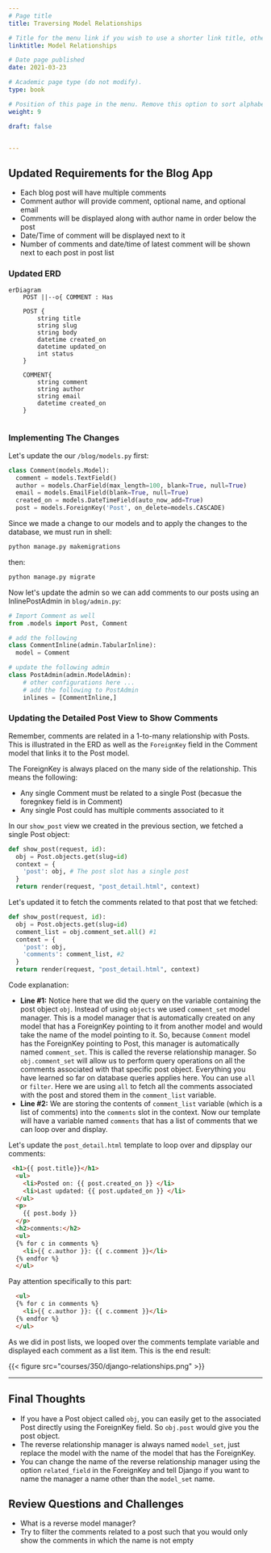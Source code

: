 ```yaml
---
# Page title
title: Traversing Model Relationships

# Title for the menu link if you wish to use a shorter link title, otherwise remove this option.
linktitle: Model Relationships

# Date page published
date: 2021-03-23

# Academic page type (do not modify).
type: book

# Position of this page in the menu. Remove this option to sort alphabetically.
weight: 9

draft: false


---
```



## Updated Requirements for the Blog App

- Each blog post will have multiple comments
- Comment author will provide comment, optional name, and optional email
- Comments will be displayed along with author name in order below the post
- Date/Time of comment will be displayed next to it
- Number of comments and date/time of latest comment will be shown next to each post in post list

### Updated ERD

```mermaid
erDiagram
    POST ||--o{ COMMENT : Has

    POST {
        string title
        string slug
        string body
        datetime created_on
        datetime updated_on
        int status 
    }

    COMMENT{
        string comment
        string author
        string email
        datetime created_on
    }
    
```

### Implementing The Changes

Let's update the our `/blog/models.py` first:

```python
class Comment(models.Model):
  comment = models.TextField()
  author = models.CharField(max_length=100, blank=True, null=True)
  email = models.EmailField(blank=True, null=True)
  created_on = models.DateTimeField(auto_now_add=True)
  post = models.ForeignKey('Post', on_delete=models.CASCADE) 
```

Since we made a change to our models and to apply the changes to the database, we must run in shell:

```bash
python manage.py makemigrations
```

then:
```bash
python manage.py migrate
```

Now let's update the admin so we can add comments to our posts using an InlinePostAdmin in `blog/admin.py`:

```python
# Import Comment as well
from .models import Post, Comment

# add the following
class CommentInline(admin.TabularInline):
  model = Comment

# update the following admin
class PostAdmin(admin.ModelAdmin):
    # other configurations here ...
    # add the following to PostAdmin
    inlines = [CommentInline,]
```

### Updating the Detailed Post View to Show Comments

Remember, comments are related in a 1-to-many relationship with Posts. This is illustrated in the ERD as well as the `ForeignKey` field in the Comment model that links it to the Post model.

The ForeignKey is always placed on the many side of the relationship. This means the following:
- Any single Comment must be related to a single Post (becasue the foregnkey field is in Comment)
- Any single Post could has multiple comments associated to it

In our `show_post` view we created in the previous section, we fetched a single Post object:

```python
def show_post(request, id):
  obj = Post.objects.get(slug=id)
  context = {
    'post': obj, # The post slot has a single post
  }
  return render(request, "post_detail.html", context)
```

Let's updated it to fetch the comments related to that post that we fetched:

```python
def show_post(request, id):
  obj = Post.objects.get(slug=id)
  comment_list = obj.comment_set.all() #1
  context = {
    'post': obj, 
    'comments': comment_list, #2
  }
  return render(request, "post_detail.html", context)
```
Code explanation:

- **Line #1:** Notice here that we did the query on the variable containing the post object `obj`. Instead of using `objects` we used `comment_set` model manager. This is a model manager that is automatically created on any model that has a ForeignKey pointing to it from another model and would take the name of the model pointing to it. So, because `Comment` model has the ForeignKey pointing to Post, this manager is automatically named `comment_set`. This is called the reverse relationship manager. So `obj.comment_set` will allow us to perform query operations on all the comments associated with that specific post object. Everything you have learned so far on database queries applies here. You can use `all` or `filter`. Here we are using `all` to fetch all the comments associated with the post and stored them in the `comment_list` variable.
- **Line #2:** We are storing the contents of `comment_list` variable (which is a list of comments) into the `comments` slot in the context. Now our template will have a variable named `comments` that has a list of comments that we can loop over and display.

Let's update the `post_detail.html` template to loop over and dipsplay our comments:

```html
 <h1>{{ post.title}}</h1>
  <ul>
    <li>Posted on: {{ post.created_on }} </li>
    <li>Last updated: {{ post.updated_on }} </li>
  </ul>
  <p>
    {{ post.body }}
  </p>
  <h2>comments:</h2>
  <ul>
  {% for c in comments %}
    <li>{{ c.author }}: {{ c.comment }}</li>
  {% endfor %}
  </ul>
```

Pay attention specifically to this part:

```html
  <ul>
  {% for c in comments %}
    <li>{{ c.author }}: {{ c.comment }}</li>
  {% endfor %}
  </ul>
```

As we did in post lists, we looped over the comments template variable and displayed each comment as a list item. This is the end result:

{{< figure src="courses/350/django-relationships.png" >}}

---

## Final Thoughts

- If you have a Post object called `obj`, you can easily get to the associated Post directly using the ForeignKey field. So `obj.post` would give you the post object.
- The reverse relationship manager is always named `model_set`, just replace the model with the name of the model that has the ForeignKey.
- You can change the name of the reverse relationship manager using the option `related_field` in the ForeignKey and tell Django if you want to name the manager a name other than the `model_set` name.


## Review Questions and Challenges

- What is a reverse model manager?
- Try to filter the comments related to a post such that you would only show the comments in which the name is not empty


